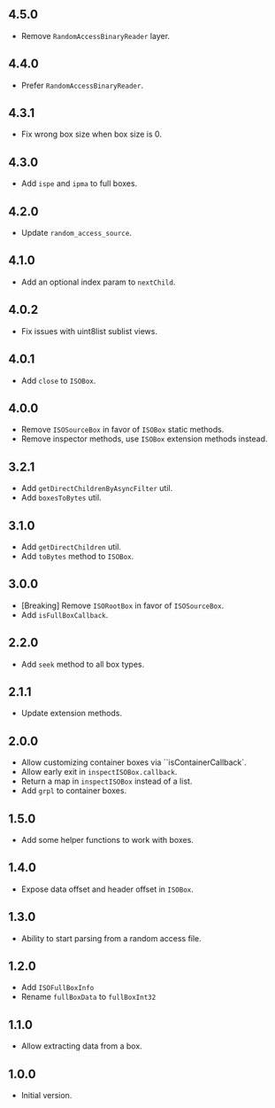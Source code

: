 ## 4.5.0

- Remove `RandomAccessBinaryReader` layer.

## 4.4.0

- Prefer `RandomAccessBinaryReader`.

## 4.3.1

- Fix wrong box size when box size is 0.

## 4.3.0

- Add `ispe` and `ipma` to full boxes.

## 4.2.0

- Update `random_access_source`.

## 4.1.0

- Add an optional index param to `nextChild`.

## 4.0.2

- Fix issues with uint8list sublist views.

## 4.0.1

- Add `close` to `ISOBox`.

## 4.0.0

- Remove `ISOSourceBox` in favor of `ISOBox` static methods.
- Remove inspector methods, use `ISOBox` extension methods instead.

## 3.2.1

- Add `getDirectChildrenByAsyncFilter` util.
- Add `boxesToBytes` util.

## 3.1.0

- Add `getDirectChildren` util.
- Add `toBytes` method to `ISOBox`.

## 3.0.0

- [Breaking] Remove `ISORootBox` in favor of `ISOSourceBox`.
- Add `isFullBoxCallback`.

## 2.2.0

- Add `seek` method to all box types.

## 2.1.1

- Update extension methods.

## 2.0.0

- Allow customizing container boxes via ``isContainerCallback`.
- Allow early exit in `inspectISOBox.callback`.
- Return a map in `inspectISOBox` instead of a list.
- Add `grpl` to container boxes.

## 1.5.0

- Add some helper functions to work with boxes.

## 1.4.0

- Expose data offset and header offset in `ISOBox`.

## 1.3.0

- Ability to start parsing from a random access file.

## 1.2.0

- Add `ISOFullBoxInfo`
- Rename `fullBoxData` to `fullBoxInt32`

## 1.1.0

- Allow extracting data from a box.

## 1.0.0

- Initial version.
